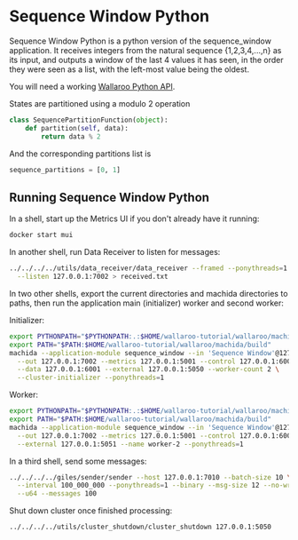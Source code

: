 # Sequence Window Python

Sequence Window Python is a python version of the sequence_window application.
It receives integers from the natural sequence {1,2,3,4,...,n} as its input, and outputs a window of the last 4 values it has seen, in the order they were seen as a list, with the left-most value being the oldest.

You will need a working [Wallaroo Python API](/book/python/intro.md).

States are partitioned using a modulo 2 operation

```python
class SequencePartitionFunction(object):
    def partition(self, data):
        return data % 2
```

And the corresponding partitions list is

```python
sequence_partitions = [0, 1]
```

## Running Sequence Window Python

In a shell, start up the Metrics UI if you don't already have it running:

```bash
docker start mui
```

In another shell, run Data Receiver to listen for messages:

```bash
../../../../utils/data_receiver/data_receiver --framed --ponythreads=1 --ponynoblock \
  --listen 127.0.0.1:7002 > received.txt
```

In two other shells, export the current directories and machida directories to paths, then run the application main (initializer) worker and second worker:

Initializer:

```bash
export PYTHONPATH="$PYTHONPATH:.:$HOME/wallaroo-tutorial/wallaroo/machida/lib"
export PATH="$PATH:$HOME/wallaroo-tutorial/wallaroo/machida/build"
machida --application-module sequence_window --in 'Sequence Window'@127.0.0.1:7010 \
  --out 127.0.0.1:7002 --metrics 127.0.0.1:5001 --control 127.0.0.1:6000 \
  --data 127.0.0.1:6001 --external 127.0.0.1:5050 --worker-count 2 \
  --cluster-initializer --ponythreads=1
```

Worker:

```bash
export PYTHONPATH="$PYTHONPATH:.:$HOME/wallaroo-tutorial/wallaroo/machida/lib"
export PATH="$PATH:$HOME/wallaroo-tutorial/wallaroo/machida/build"
machida --application-module sequence_window --in 'Sequence Window'@127.0.0.1:7010 \
  --out 127.0.0.1:7002 --metrics 127.0.0.1:5001 --control 127.0.0.1:6000 \
  --external 127.0.0.1:5051 --name worker-2 --ponythreads=1
```

In a third shell, send some messages:

```bash
../../../../giles/sender/sender --host 127.0.0.1:7010 --batch-size 10 \
  --interval 100_000_000 --ponythreads=1 --binary --msg-size 12 --no-write \
  --u64 --messages 100
```

Shut down cluster once finished processing:

```bash
../../../../utils/cluster_shutdown/cluster_shutdown 127.0.0.1:5050
```
